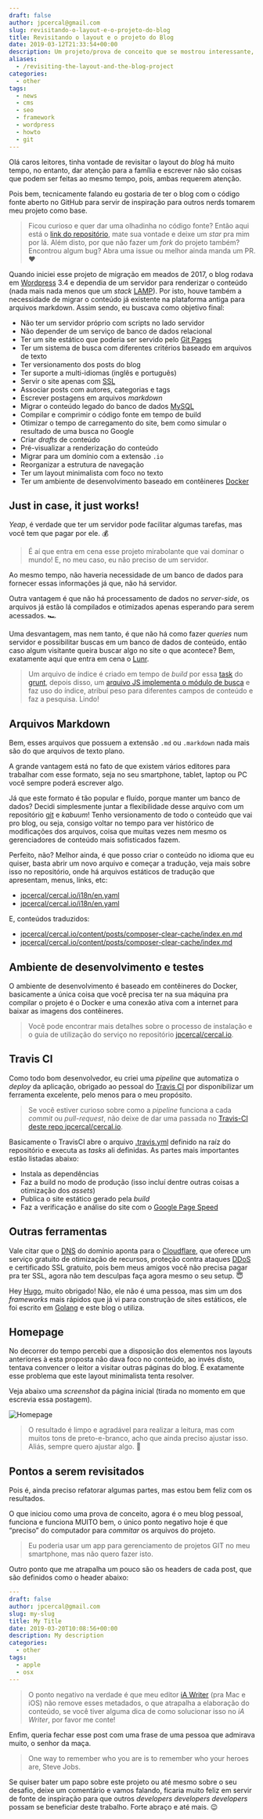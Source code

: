 ```yaml
---
draft: false
author: jpcercal@gmail.com
slug: revisitando-o-layout-e-o-projeto-do-blog
title: Revisitando o layout e o projeto do Blog
date: 2019-03-12T21:33:54+00:00
description: Um projeto/prova de conceito que se mostrou interessante, trata-se da migração de um site dinâmico escrito em PHP para um blog estático, sem custos com servidores e otimizado para a web. Confira alguns detalhes da implementação.
aliases:
  - /revisiting-the-layout-and-the-blog-project
categories:
  - other
tags: 
  - news
  - cms
  - seo
  - framework
  - wordpress
  - howto
  - git
---
```


Olá caros leitores, tinha vontade de revisitar o layout do *blog* há muito tempo, no entanto, dar atenção para a família e escrever não são coisas que podem ser feitas ao mesmo tempo, pois, ambas requerem atenção. 

Pois bem, tecnicamente falando eu gostaria de ter o blog com o código fonte aberto no GitHub para servir de inspiração para outros nerds tomarem meu projeto como base.

> Ficou curioso e quer dar uma olhadinha no código fonte? Então aqui está o [link do repositório](https://github.com/jpcercal/cercal.io), mate sua vontade e deixe um *star* pra mim por lá. Além disto, por que não fazer um *fork* do projeto também? Encontrou algum bug? Abra uma issue ou melhor ainda manda um PR. ❤️

Quando iniciei esse projeto de migração em meados de 2017, o blog rodava em [Wordpress](https://wordpress.org/) 3.4 e dependia de um servidor para renderizar o conteúdo (nada mais nada menos que um *stack* [LAMP](https://www.ibm.com/cloud/learn/lamp-stack-explained)). Por isto, houve também a necessidade de migrar o conteúdo já existente na plataforma antiga para arquivos markdown. Assim sendo, eu buscava como objetivo final:

- Não ter um servidor próprio com scripts no lado servidor
- Não depender de um serviço de banco de dados relacional
- Ter um site estático que poderia ser servido pelo [Git Pages](https://pages.github.com/)
- Ter um sistema de busca com diferentes critérios baseado em arquivos de texto
- Ter versionamento dos posts do blog
- Ter suporte a multi-idiomas (inglês e português)
- Servir o site apenas com [SSL](https://www.cloudflare.com/learning/ssl/what-is-ssl/)
- Associar posts com autores, categorias e tags
- Escrever postagens em arquivos *markdown* 
- Migrar o conteúdo legado do banco de dados [MySQL](https://www.mysql.com/)
- Compilar e comprimir o código fonte em tempo de build
- Otimizar o tempo de carregamento do site, bem como simular o resultado de uma busca no Google
- Criar *drafts* de conteúdo
- Pré-visualizar a renderização do conteúdo
- Migrar para um domínio com a extensão `.io`
- Reorganizar a estrutura de navegação
- Ter um layout minimalista com foco no texto
- Ter um ambiente de desenvolvimento baseado em contêineres [Docker](https://www.docker.com/) 

## Just in case, it just works!

*Yeap*, é verdade que ter um servidor pode facilitar algumas tarefas, mas você tem que pagar por ele. 💰

> É aí que entra em cena esse projeto mirabolante que vai dominar o mundo! E, no meu caso, eu não preciso de um servidor. 

Ao mesmo tempo, não haveria necessidade de um banco de dados para fornecer essas informações já que, não há servidor.

Outra vantagem é que não há processamento de dados no *server-side*, os arquivos já estão lá compilados e otimizados apenas esperando para serem acessados. 🏎

Uma desvantagem, mas nem tanto, é que não há como fazer *queries* num servidor e possibilitar buscas em um banco de dados de conteúdo, então caso algum visitante queira buscar algo no site o que acontece? Bem, exatamente aqui que entra em cena o [Lunr](https://lunrjs.com/).

> Um arquivo de índice é criado em tempo de *build* por essa [task](https://github.com/jpcercal/cercal.io/blob/master/grunt-custom/lunr.js) do [grunt](https://gruntjs.com/), depois disso, um [arquivo JS implementa o módulo de busca](https://github.com/jpcercal/cercal.io/blob/master/assets/js/search.js) e faz uso do índice, atribuí peso para diferentes campos de conteúdo e faz a pesquisa. Lindo!

## Arquivos Markdown

Bem, esses arquivos que possuem a extensão `.md` ou `.markdown` nada mais são do que arquivos de texto plano.

A grande vantagem está no fato de que existem vários editores para trabalhar com esse formato, seja no seu smartphone, tablet, laptop ou PC você sempre poderá escrever algo.

Já que este formato é tão popular e fluído, porque manter um banco de dados? Decidi simplesmente juntar a flexibilidade desse arquivo com um repositório [git](https://git-scm.com/) e *kabuum*! Tenho versionamento de todo o conteúdo que vai pro blog, ou seja, consigo voltar no tempo para ver histórico de modificações dos arquivos, coisa que muitas vezes nem mesmo os gerenciadores de conteúdo mais sofisticados fazem.

Perfeito, não? Melhor ainda, é que posso criar o conteúdo no idioma que eu quiser, basta abrir um novo arquivo e começar a tradução, veja mais sobre isso no repositório, onde há arquivos estáticos de tradução que apresentam, menus, links, etc:

- [jpcercal/cercal.io/i18n/en.yaml](https://github.com/jpcercal/cercal.io/blob/master/i18n/en.yaml)
- [jpcercal/cercal.io/i18n/en.yaml](https://github.com/jpcercal/cercal.io/blob/master/i18n/en.yaml)

E, conteúdos traduzidos:

- [jpcercal/cercal.io/content/posts/composer-clear-cache/index.en.md](https://github.com/jpcercal/cercal.io/blob/master/content/posts/composer-clear-cache/index.en.md)
- [jpcercal/cercal.io/content/posts/composer-clear-cache/index.md](https://github.com/jpcercal/cercal.io/blob/master/content/posts/composer-clear-cache/index.md)

## Ambiente de desenvolvimento e testes

O ambiente de desenvolvimento é baseado em contêineres do Docker, basicamente a única coisa que você precisa ter na sua máquina pra compilar o projeto é o Docker e uma conexão ativa com a internet para baixar as imagens dos contêineres. 

> Você pode encontrar mais detalhes sobre o processo de instalação  e o guia de utilização do serviço no repositório [jpcercal/cercal.io](https://github.com/jpcercal/cercal.io/).

## Travis CI

Como todo bom desenvolvedor, eu criei uma *pipeline* que automatiza o *deploy* da aplicação, obrigado ao pessoal do [Travis CI](https://docs.travis-ci.com/user/for-beginners/) por disponibilizar um ferramenta excelente, pelo menos para o meu propósito.

> Se você estiver curioso sobre como a *pipeline* funciona a cada *commit* ou *pull-request*, não deixe de dar uma passada no [Travis-CI deste repo jpcercal/cercal.io](https://travis-ci.org/jpcercal/cercal.io).

Basicamente o TravisCI abre o arquivo [.travis.yml](https://github.com/jpcercal/cercal.io/blob/master/.travis.yml) definido na raíz do repositório e executa as *tasks* ali definidas. As partes mais importantes estão listadas abaixo:

- Instala as dependências
- Faz a build no modo de produção (isso incluí dentre outras coisas a otimização dos *assets*)
- Publica o site estático gerado pela *build*
- Faz a verificação e análise do site com o [Google Page Speed](https://developers.google.com/speed/pagespeed/insights/)

## Outras ferramentas

Vale citar que o [DNS](https://www.cloudflare.com/learning/dns/what-is-dns/) do domínio aponta para o [Cloudflare](https://www.cloudflare.com/), que oferece um serviço gratuito de otimização de recursos, proteção contra ataques [DDoS](https://www.cloudflare.com/learning/ddos/what-is-a-ddos-attack/) e certificado SSL gratuito, pois bem meus amigos você não precisa pagar pra ter SSL, agora não tem desculpas faça agora mesmo o seu setup. 😇

Hey [Hugo](https://gohugo.io/), muito obrigado! Não, ele não é uma pessoa, mas sim um dos *frameworks* mais rápidos que já vi para construção de sites estáticos, ele foi escrito em [Golang](https://golang.org/) e este blog o utiliza.

## Homepage

No decorrer do tempo percebi que a disposição dos elementos nos layouts anteriores à esta proposta não dava foco no conteúdo, ao invés disto, tentava convencer o leitor a visitar outras páginas do blog. É exatamente esse problema que este layout minimalista tenta resolver.

Veja abaixo uma *screenshot* da página inicial (tirada no momento em que escrevia essa postagem).

![Homepage](homepage.png)

> O resultado é limpo e agradável para realizar a leitura, mas com muitos tons de preto-e-branco, acho que ainda preciso ajustar isso. Aliás, sempre quero ajustar algo. 🚀

## Pontos a serem revisitados

Pois é, ainda preciso refatorar algumas partes, mas estou bem feliz com os resultados.

O que iniciou como uma prova de conceito, agora é o meu blog pessoal, funciona e funciona MUITO bem, o único ponto negativo hoje é que “preciso” do computador para *commitar* os arquivos do projeto.

> Eu poderia usar um app para gerenciamento de projetos GIT no meu smartphone, mas não quero fazer isto. 

Outro ponto que me atrapalha um pouco são os headers de cada post, que são definidos como o header abaixo:

```yaml
---
draft: false
author: jpcercal@gmail.com
slug: my-slug
title: My Title
date: 2019-03-20T10:08:56+00:00
description: My description
categories:
  - other
tags: 
  - apple
  - osx
---
```

> O ponto negativo na verdade é que meu editor [iA Writer](https://ia.net/writer) (pra Mac e iOS) não remove esses metadados, o que atrapalha a elaboração do conteúdo, se você tiver alguma dica de como solucionar isso no *iA Writer*, por favor me conte!

Enfim, queria fechar esse post com uma frase de uma pessoa que admirava muito, o senhor da maça.

> One way to remember who you are is to remember who your heroes are, Steve Jobs.

Se quiser bater um papo sobre este projeto ou até mesmo sobre o seu desafio, deixe um comentário e vamos falando, ficaria muito feliz em servir de fonte de inspiração para que outros *developers developers developers* possam se beneficiar deste trabalho. Forte abraço e até mais. 😉
